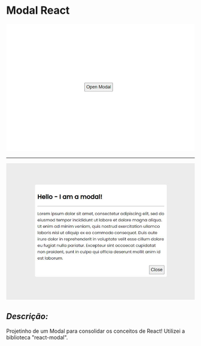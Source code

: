<h1>Modal React</h1>

<img src="Capturar1.JPG">
<hr/>
<img src="Capturar2.JPG">

*<h2>Descrição:</h2>*
<p>
Projetinho de um Modal para consolidar os conceitos de React!
Utilizei a biblioteca "react-modal".
</p>

